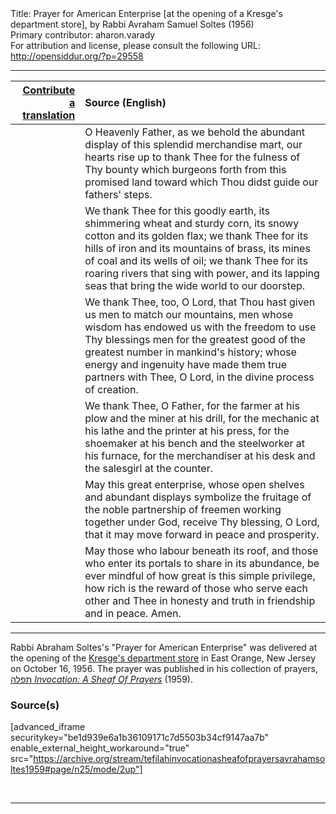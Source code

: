 <html>
<head></head>
<body>
Title: Prayer for American Enterprise [at the opening of a Kresge's department store], by Rabbi Avraham Samuel Soltes (1956)<br />
Primary contributor: aharon.varady<br />
For attribution and license, please consult the following URL: <a href="http://opensiddur.org/?p=29558">http://opensiddur.org/?p=29558</a>
<p />
<hr />

<table style="margin-left: auto;margin-right: auto;" class="draggable">
<thead><tr><th id="x" style="text-align: right;"><a href="/contributing/upload/">Contribute a translation</a></th><th style="text-align: left;">Source (English)</th></tr></thead>
<tbody>
<tr><td style="vertical-align:top;">
<div class="liturgy"><span lang="he">

</span></div></td>
 
<td style="vertical-align:top;">
<div class="english">
O Heavenly Father,
as we behold
the abundant display
of this splendid merchandise mart,
our hearts rise up to thank Thee
for the fulness of Thy bounty
which burgeons forth
from this promised land
toward which
Thou didst guide
our fathers' steps.
</div></td></tr>


<tr><td style="vertical-align:top;">
<div class="liturgy"><span lang="he">

</span></div></td>
 
<td style="vertical-align:top;">
<div class="english">
We thank Thee for this goodly earth,
its shimmering wheat and sturdy corn,
its snowy cotton and its golden flax;
we thank Thee
for its hills of iron and its mountains of brass,
its mines of coal and its wells of oil;
we thank Thee
for its roaring rivers that sing with power,
and its lapping seas
that bring the wide world to our doorstep.
</div></td></tr>


<tr><td style="vertical-align:top;">
<div class="liturgy"><span lang="he">

</span></div></td>
 
<td style="vertical-align:top;">
<div class="english">
We thank Thee,
too,
O Lord,
that Thou hast given us
men
to match our mountains,
men
whose wisdom
has endowed us with the freedom
to use Thy blessings
men
for the greatest good
of the greatest number
in mankind's history;
whose energy and ingenuity
have made them true partners
with Thee, O Lord,
in the divine process of creation.
</div></td></tr>


<tr><td style="vertical-align:top;">
<div class="liturgy"><span lang="he">

</span></div></td>
 
<td style="vertical-align:top;">
<div class="english">
We thank Thee,
O Father,
for the farmer at his plow
and the miner at his drill,
for the mechanic at his lathe
and the printer at his press,
for the shoemaker at his bench
and the steelworker at his furnace,
for the merchandiser at his desk
and the salesgirl at the counter.
</div></td></tr>


<tr><td style="vertical-align:top;">
<div class="liturgy"><span lang="he">

</span></div></td>
 
<td style="vertical-align:top;">
<div class="english">
May this great enterprise,
whose open shelves
and abundant displays
symbolize
the fruitage
of the noble partnership
of freemen
working together
under God,
receive Thy blessing,
O Lord,
that it may move forward
in peace and prosperity.
</div></td></tr>


<tr><td style="vertical-align:top;">
<div class="liturgy"><span lang="he">

</span></div></td>
 
<td style="vertical-align:top;">
<div class="english">
May those
who labour beneath its roof,
and those
who enter its portals
to share in its abundance,
be ever mindful
of how great
is this simple privilege,
how rich
is the reward
of those who serve each other
and Thee
in honesty and truth
in friendship and in peace.
Amen.
</div></td></tr>
</tbody></table>

<hr />

Rabbi Abraham Soltes's "Prayer for American Enterprise" was delivered at the opening of the <a href="https://en.wikipedia.org/wiki/S._S._Kresge">Kresge's department store</a> in East Orange, New Jersey on October 16, 1956. The prayer was published in his collection of prayers, <a href="http://opensiddur.org/?p=27974">תפלה <em>Invocation: A Sheaf Of Prayers</em></a> (1959).

<h3>Source(s)</h3>

[advanced_iframe securitykey="be1d939e6a1b36109171c7d5503b34cf9147aa7b" enable_external_height_workaround="true" src="https://archive.org/stream/tefilahinvocationasheafofprayersavrahamsoltes1959#page/n25/mode/2up"]

&nbsp;

<hr />

&nbsp;
</body>
</html>